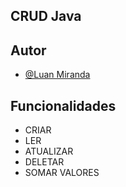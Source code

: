 
##  CRUD Java


## Autor

- [@Luan Miranda](https://github.com/Nemoske)


## Funcionalidades

- CRIAR
- LER
- ATUALIZAR
- DELETAR
- SOMAR VALORES

